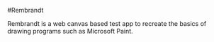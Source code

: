 #Rembrandt

Rembrandt is a web canvas based test app to recreate the basics of drawing programs such as Microsoft Paint.
